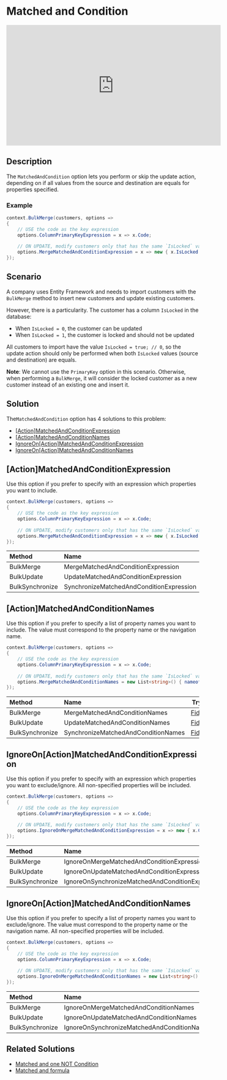 # Matched and Condition

<iframe width="560" height="315" src="https://www.youtube.com/embed/O2k8QZ4RHdw" title="YouTube video player" frameborder="0" allow="accelerometer; autoplay; clipboard-write; encrypted-media; gyroscope; picture-in-picture" allowfullscreen></iframe>

## Description

The `MatchedAndCondition` option lets you perform or skip the update action, depending on if all values from the source and destination are equals for properties specified.

### Example

```csharp
context.BulkMerge(customers, options => 
{
	// USE the code as the key expression
	options.ColumnPrimaryKeyExpression = x => x.Code;
	
	// ON UPDATE, modify customers only that has the same `IsLocked` value (always 0 on the source)
	options.MergeMatchedAndConditionExpression = x => new { x.IsLocked };
});
```

## Scenario

A company uses Entity Framework and needs to import customers with the `BulkMerge` method to insert new customers and update existing customers.

However, there is a particularity. The customer has a column `IsLocked` in the database:

- When `IsLocked = 0`, the customer can be updated
- When `IsLocked = 1`, the customer is locked and should not be updated

All customers to import have the value `IsLocked = true; // 0`, so the update action should only be performed when both `IsLocked` values (source and destination) are equals.

**Note**: We cannot use the `PrimaryKey` option in this scenario. Otherwise, when performing a `BulkMerge`, it will consider the locked customer as a new customer instead of an existing one and insert it.

## Solution

The`MatchedAndCondition` option has 4 solutions to this problem:

- [[Action]MatchedAndConditionExpression](#actionmatchedandconditionexpression)
- [[Action]MatchedAndConditionNames](#actionmatchedandconditionnames)
- [IgnoreOn[Action]MatchedAndConditionExpression](#ignoreonactionmatchedandconditionexpression)
- [IgnoreOn[Action]MatchedAndConditionNames](#ignoreonactionmatchedandconditionnames)

## [Action]MatchedAndConditionExpression

Use this option if you prefer to specify with an expression which properties you want to include.

```csharp
context.BulkMerge(customers, options => 
{
	// USE the code as the key expression
	options.ColumnPrimaryKeyExpression = x => x.Code;
	
	// ON UPDATE, modify customers only that has the same `IsLocked` value (always 0 on the source)
	options.MergeMatchedAndConditionExpression = x => new { x.IsLocked };
});
```

| Method 		  | Name                                     | Try it |
|:----------------|:-----------------------------------------|--------|
| BulkMerge 	  | MergeMatchedAndConditionExpression 		 | [Fiddle](https://dotnetfiddle.net/uci5RT) |
| BulkUpdate 	  | UpdateMatchedAndConditionExpression  	 | [Fiddle](https://dotnetfiddle.net/NUwq90) |
| BulkSynchronize | SynchronizeMatchedAndConditionExpression | [Fiddle](https://dotnetfiddle.net/yFY5tG) |

## [Action]MatchedAndConditionNames

Use this option if you prefer to specify a list of property names you want to include. The value must correspond to the property name or the navigation name.

```csharp
context.BulkMerge(customers, options => 
{
	// USE the code as the key expression
	options.ColumnPrimaryKeyExpression = x => x.Code;
	
	// ON UPDATE, modify customers only that has the same `IsLocked` value (always 0 on the source)
	options.MergeMatchedAndConditionNames = new List<string>() { nameof(Customer.IsLocked) };
});
```

| Method 		  | Name                                       		 | Try it |
|:----------------|:-------------------------------------------------|--------|
| BulkMerge 	  | MergeMatchedAndConditionNames		 		 	 | [Fiddle](https://dotnetfiddle.net/U7t1PU) |
| BulkUpdate 	  | UpdateMatchedAndConditionNames  		 		 | [Fiddle](https://dotnetfiddle.net/ulHCGM) |
| BulkSynchronize | SynchronizeMatchedAndConditionNames	 		 	 | [Fiddle](https://dotnetfiddle.net/KiNuqb) |

## IgnoreOn[Action]MatchedAndConditionExpression

Use this option if you prefer to specify with an expression which properties you want to exclude/ignore. All non-specified properties will be included.

```csharp
context.BulkMerge(customers, options => 
{
	// USE the code as the key expression
	options.ColumnPrimaryKeyExpression = x => x.Code;
	
	// ON UPDATE, modify customers only that has the same `IsLocked` value by excluding all other properties (always 0 on the source)
	options.IgnoreOnMergeMatchedAndConditionExpression = x => new { x.CustomerID, x.Name, x.Description };
});
```

| Method 		  | Name                                       		 | Try it |
|:----------------|:-------------------------------------------------|--------|
| BulkMerge 	  | IgnoreOnMergeMatchedAndConditionExpression 		 | [Fiddle](https://dotnetfiddle.net/67SGs7) |
| BulkUpdate 	  | IgnoreOnUpdateMatchedAndConditionExpression  	 | [Fiddle](https://dotnetfiddle.net/PXlcOi) |
| BulkSynchronize | IgnoreOnSynchronizeMatchedAndConditionExpression | [Fiddle](https://dotnetfiddle.net/Zi6dzI) |

## IgnoreOn[Action]MatchedAndConditionNames

Use this option if you prefer to specify a list of property names you want to exclude/ignore. The value must correspond to the property name or the navigation name. All non-specified properties will be included.

```csharp
context.BulkMerge(customers, options => 
{
	// USE the code as the key expression
	options.ColumnPrimaryKeyExpression = x => x.Code;
	
	// ON UPDATE, modify customers only that has the same `IsLocked` value by excluding all other properties (always 0 on the source)
	options.IgnoreOnMergeMatchedAndConditionNames = new List<string>() { nameof(Customer.CustomerID), nameof(Customer.Name), nameof(Customer.Description) };
});
```

| Method 		  | Name                                       		 | Try it |
|:----------------|:-------------------------------------------------|--------|
| BulkMerge 	  | IgnoreOnMergeMatchedAndConditionNames 			 | [Fiddle](https://dotnetfiddle.net/WdSS7H) |
| BulkUpdate 	  | IgnoreOnUpdateMatchedAndConditionNames  		 | [Fiddle](https://dotnetfiddle.net/8Y4gis) |
| BulkSynchronize | IgnoreOnSynchronizeMatchedAndConditionNames		 | [Fiddle](https://dotnetfiddle.net/ippun6) |


## Related Solutions

- [Matched and one NOT Condition](doc-v2/matched-and-one-not-condition.md)
- [Matched and formula](doc-v2/matched-and-formula.md)
